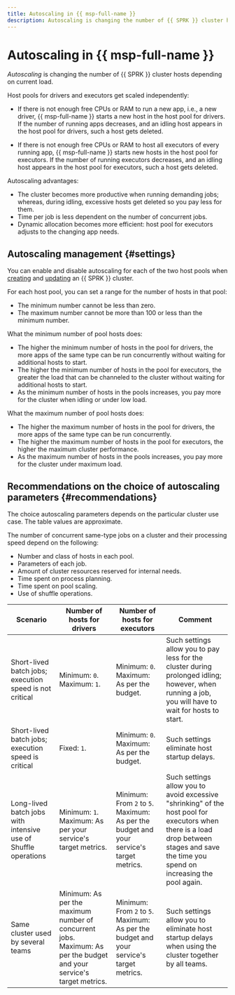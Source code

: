 ```yaml
---
title: Autoscaling in {{ msp-full-name }}
description: Autoscaling is changing the number of {{ SPRK }} cluster hosts depending on current load.
---
```


# Autoscaling in {{ msp-full-name }}

*Autoscaling* is changing the number of {{ SPRK }} cluster hosts depending on current load.

Host pools for drivers and executors get scaled independently:

* If there is not enough free CPUs or RAM to run a new app, i.e., a new driver, {{ msp-full-name }} starts a new host in the host pool for drivers. If the number of running apps decreases, and an idling host appears in the host pool for drivers, such a host gets deleted.

* If there is not enough free CPUs or RAM to host all executors of every running app, {{ msp-full-name }} starts new hosts in the host pool for executors. If the number of running executors decreases, and an idling host appears in the host pool for executors, such a host gets deleted.

Autoscaling advantages:
* The cluster becomes more productive when running demanding jobs; whereas, during idling, excessive hosts get deleted so you pay less for them.
* Time per job is less dependent on the number of concurrent jobs.
* Dynamic allocation becomes more efficient: host pool for executors adjusts to the changing app needs.

## Autoscaling management {#settings}

You can enable and disable autoscaling for each of the two host pools when [creating](../operations/cluster-create.md) and [updating](../operations/cluster-update.md) an {{ SPRK }} cluster.

For each host pool, you can set a range for the number of hosts in that pool:

* The minimum number cannot be less than zero.
* The maximum number cannot be more than 100 or less than the minimum number.

What the minimum number of pool hosts does:

* The higher the minimum number of hosts in the pool for drivers, the more apps of the same type can be run concurrently without waiting for additional hosts to start.
* The higher the minimum number of hosts in the pool for executors, the greater the load that can be channeled to the cluster without waiting for additional hosts to start.
* As the minimum number of hosts in the pools increases, you pay more for the cluster when idling or under low load.

What the maximum number of pool hosts does:

* The higher the maximum number of hosts in the pool for drivers, the more apps of the same type can be run concurrently.
* The higher the maximum number of hosts in the pool for executors, the higher the maximum cluster performance.
* As the maximum number of hosts in the pools increases, you pay more for the cluster under maximum load.

## Recommendations on the choice of autoscaling parameters {#recommendations}

The choice autoscaling parameters depends on the particular cluster use case. The table values are approximate.

The number of concurrent same-type jobs on a cluster and their processing speed depend on the following:
* Number and class of hosts in each pool.
* Parameters of each job.
* Amount of cluster resources reserved for internal needs.
* Time spent on process planning.
* Time spent on pool scaling.
* Use of shuffle operations.

| Scenario          | Number of hosts for drivers | Number of hosts for executors | Comment |
|-------------------|----------------------------|-------------------------------|-------------|
| Short-lived batch jobs; execution speed is not critical | Minimum: `0`. Maximum: `1`. | Minimum: `0`. Maximum: As per the budget. | Such settings allow you to pay less for the cluster during prolonged idling; however, when running a job, you will have to wait for hosts to start. |
| Short-lived batch jobs; execution speed is critical | Fixed: `1`. | Minimum: `0`. Maximum: As per the budget. | Such settings eliminate host startup delays. |
| Long-lived batch jobs with intensive use of Shuffle operations | Minimum: `1`. Maximum: As per your service's target metrics. | Minimum: From `2` to `5`. Maximum: As per the budget and your service's target metrics. | Such settings allow you to avoid excessive "shrinking" of the host pool for executors when there is a load drop between stages and save the time you spend on increasing the pool again. |
| Same cluster used by several teams | Minimum: As per the maximum number of concurrent jobs. Maximum: As per the budget and your service's target metrics. | Minimum: From `2` to `5`. Maximum: As per the budget and your service's target metrics. | Such settings allow you to eliminate host startup delays when using the cluster together by all teams. |